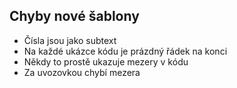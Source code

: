 ## Chyby nové šablony

- Čísla jsou jako subtext
- Na každé ukázce kódu je prázdný řádek na konci
- Někdy to prostě ukazuje mezery v kódu
- Za uvozovkou chybí mezera
